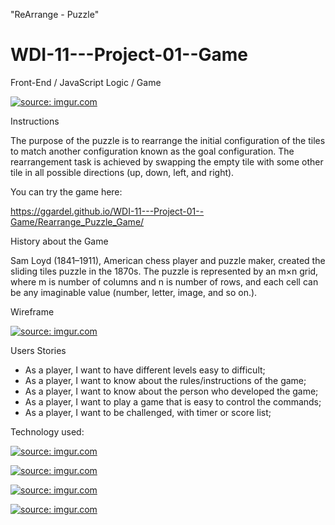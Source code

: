 "ReArrange - Puzzle"
# WDI-11---Project-01--Game 

Front-End / JavaScript Logic / Game

<a href="http://imgur.com/7RCxopv"><img src="http://i.imgur.com/7RCxopv.png" title="source: imgur.com" /></a>

Instructions

The purpose of the puzzle is to rearrange the initial configuration of the tiles to match another configuration known as the goal configuration. The rearrangement task is achieved by swapping the empty tile with some other tile in all possible directions (up, down, left, and right).

You can try the game here:

https://ggardel.github.io/WDI-11---Project-01--Game/Rearrange_Puzzle_Game/

History about the Game

Sam Loyd (1841–1911), American chess player and puzzle maker, created the sliding tiles puzzle in the 1870s. The puzzle is represented by an m×n grid, where m is number of columns and n is number of rows, and each cell can be any imaginable value (number, letter, image, and so on.).

Wireframe 

<a href="http://imgur.com/zjz8IJB"><img src="http://i.imgur.com/zjz8IJB.jpg" title="source: imgur.com" /></a>


Users Stories

- As a player, I want to have different levels easy to difficult;
- As a player, I want to know about the rules/instructions of the game;
- As a player, I want to know about the person who developed the game;
- As a player, I want to play a game that is easy to control the commands;
- As a player, I want to be challenged, with timer or score list;

Technology used:

<a href="http://imgur.com/7URjEcl"><img src="http://i.imgur.com/7URjEcl.png" title="source: imgur.com" /></a>

<a href="http://imgur.com/Syj0Mib"><img src="http://i.imgur.com/Syj0Mib.png" title="source: imgur.com" /></a>

<a href="http://imgur.com/wZewot5"><img src="http://i.imgur.com/wZewot5.gif?1" title="source: imgur.com" /></a>

<a href="http://imgur.com/ygVBgoY"><img src="http://i.imgur.com/ygVBgoY.png" title="source: imgur.com" /></a>
